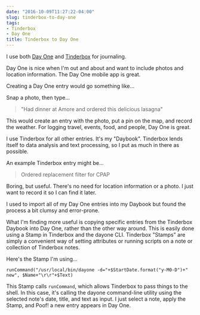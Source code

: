```yaml
---
date: "2016-10-09T11:27:22-04:00"
slug: tinderbox-to-day-one
tags:
- Tinderbox
- Day One
title: Tinderbox to Day One
---
```


I use both [Day One](http://dayoneapp.com)
and [Tinderbox](http://www.eastgate.com/Tinderbox/) for journaling.

Day One is nice when I'm out and about and want to include photos and location
information. The Day One mobile app is great.

Creating a Day One entry would go something like...

Snap a photo, then type...

> "Had dinner at Amore and ordered this delicious lasagna"

This would create an entry with the photo, put a pin on the map, and record the weather. For
logging travel, events, food, and people, Day One is great.

I use Tinderbox for all other entries. It's my "Daybook". Tinderbox lends itself
to data analysis and text processing, so I put as much in there as possible.

An example Tinderbox entry might be...

> Ordered replacement filter for CPAP

Boring, but useful. There's no need for location information or a photo. I just
want to record it so I can find it later.

I used to import all of my Day One entries into my Daybook but found the process
a bit clumsy and error-prone. 

What I'm finding more useful is copying specific entries from the Tinderbox
Daybook into Day One, rather than the other way around. This is easily done
using a Stamp in Tinderbox and the dayone CLI. Tinderbox "Stamps" are simply a
convenient way of setting attributes or running scripts on a note or collection
of Tinderbox notes.

Here's the Stamp I'm using...

```
runCommand("/usr/local/bin/dayone -d="+$StartDate.format("y-M0-D")+" new", $Name+"\r\r"+$Text)
```

This Stamp calls `runCommand`, which allows Tinderbox to pass things to the
shell. In this case, it's calling the dayone command-line utility using the
selected note's date, title, and text as input. I just select a note, apply the
Stamp, and Poof! a new entry appears in Day One.

